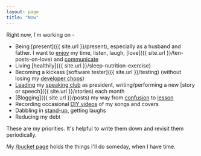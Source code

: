 ```yaml
---
layout: page
title: "Now"
---
```


Right now, I'm working on -

  - Being [present]({{ site.url }}/present), especially as a husband and father. I want to [enjoy]({{site.url}}/enthusiasm) my time, listen, laugh, [love]({{ site.url }}/ten-posts-on-love) and [communicate]({{site.url}}/have-a-point)
  - Living [healthily]({{ site.url }}/sleep-nutrition-exercise)
  - Becoming a kickass [software tester]({{ site.url }}/testing) (without losing my [developer chops]({{site.url}}/how-to-think))
  - [Leading]({{site.url}}/love-your-audience/) my [speaking club]({{site.url}}/public-speaking-and-living-with-fear) as president, writing/performing a new [story or speech]({{ site.url }}/stories) each month
  - [Blogging]({{ site.url }}/posts) my way from [confusion]({{site.url}}/confusion-confidence) to [lesson]({{site.url}}/hang-loose)
  - Recording occasional [DIY videos](https://www.youtube.com/playlist?list=PLEP0Foq1SruN9ZA-dz9VbSYaLCF1gWnVP) of my songs and covers
  - Dabbling in [stand-up]({{site.url}}/comedy), getting laughs
  - Reducing my debt

These are my priorities. It's helpful to write them down and revisit them periodically.

My [/bucket page]({{site.url}}/bucket) holds the things I'll do someday, when I have time.
